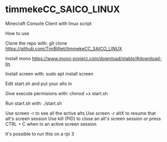 # timmekeCC_SAICO_LINUX
Minecraft Console Client with linux script

How to use

Clone the repo with: git clone https://github.com/TimBilliet/timmekeCC_SAICO_LINUX

Install mono
https://www.mono-project.com/download/stable/#download-lin

Install screen with: sudo apt install screen

Edit start.sh and put your alts in

Give execute permisions with: chmod +x start.sh

Run start.sh with: ./start.sh

Use screen -r to see all the active alts
Use screen -r altX to resume that alt's screen session
Use kill (PID) to close an alt's screen session or press CTRL + C when in an active screen session

It's possible to run this on a rpi 3
